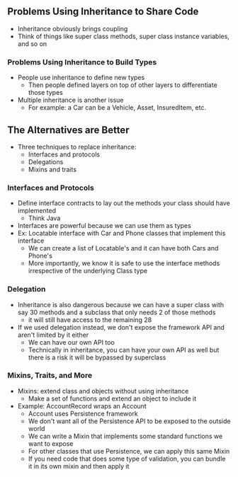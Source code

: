 ## Problems Using Inheritance to Share Code
* Inheritance obviously brings coupling
* Think of things like super class methods, super class instance variables, and so on
### Problems Using Inheritance to Build Types
* People use inheritance to define new types
	* Then people defined layers on top of other layers to differentiate those types
* Multiple inheritance is another issue
	*  For example: a Car can be a Vehicle, Asset, InsuredItem, etc.
## The Alternatives are Better
* Three techniques to replace inheritance:
	* Interfaces and protocols
	* Delegations
	* Mixins and traits
### Interfaces and Protocols
* Define interface contracts to lay out the methods your class should have implemented
	* Think Java
* Interfaces are powerful because we can use them as types
* Ex: Locatable interface with Car and Phone classes that implement this interface
	* We can create a list of Locatable's and it can have both Cars and Phone's
	* More importantly, we know it is safe to use the interface methods irrespective of the underlying Class type
### Delegation
* Inheritance is also dangerous because we can have a super class with say 30 methods and a subclass that only needs 2 of those methods
	* it will still have access to the remaining 28 
* If we used delegation instead, we don't expose the framework API and aren't limited by it either
	* We can have our own API too
	* Technically in inheritance, you can have your own API as well but there is a risk it will be bypassed by superclass
### Mixins, Traits, and More
* Mixins: extend class and objects without using inheritance
	* Make a set of functions and extend an object to include it
* Example: AccountRecord wraps an Account
	* Account uses Persistence framework 
	* We don't want all of the Persistence API to be exposed to the outside world
	* We can write a Mixin that implements some standard functions we want to expose
	* For other classes that use Persistence, we can apply this same Mixin
	* If you need code that does some type of validation, you can bundle it in its own mixin and then apply it